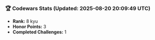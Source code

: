 ### 🏆 Codewars Stats (Updated: 2025-08-20 20:09:49 UTC)

- **Rank:** 8 kyu
- **Honor Points:** 3
- **Completed Challenges:** 1

